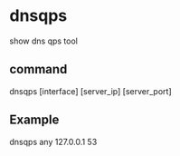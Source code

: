 # dnsqps
show dns qps tool
## command
dnsqps [interface] [server_ip] [server_port]
## Example
dnsqps any 127.0.0.1 53
